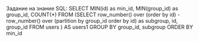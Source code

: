Задание на знание SQL:
SELECT MIN(id) as min_id, MIN(group_id) as group_id, COUNT(*) 
FROM (SELECT row_number() over (order by id) - row_number() over (partition by group_id order by id) as subgroup, id, group_id FROM users ) AS users1
GROUP BY group_id, subgroup
ORDER BY min_id
